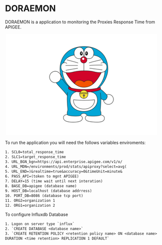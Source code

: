 # DORAEMON

DORAEMON is a application to monitoring the Proxies Response Time from APIGEE.

<p align="center">
  <img width="500px" src="Doraemon.png" alt='Doraemon'>
</p>


To run the application you will need the follows variables enviroments:

    1. SCL0=total_response_time
	2. SLC1=target_response_time
	3. URL_BGN_bgn=https://api.enterprise.apigee.com/v1/o/
	4. URL_MDN=/environments/prod/stats/apiproxy?select=avg(
	5. URL_END=)&realtime=true&accuracy=0&timeUnit=minute&
	6. PASS_API=(token to mgnt APIGEE)
	7. DELAY=15 (time wait until next interation)
	8. BASE_DB=apigee (database name)
	9. HOST_DB=localhost (database addrress)
	10. PORT_DB=8086 (database tcp port)
	11. ORG2=organization 1
	12. ORG1=organization 2

To configure Influxdb Database

	1. Logon on server type `influx`
	2. `CREATE DATABASE <database name>`
	3. `CREATE RETENTION POLICY <retention policy name> ON <database name> DURATION <time retention> REPLICATION 1 DEFAULT`



